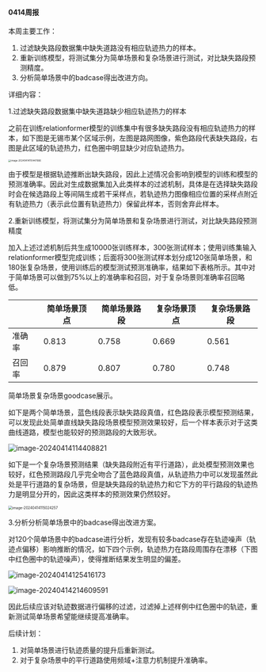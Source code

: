 #### 0414周报

本周主要工作：

1. 过滤缺失路段数据集中缺失道路没有相应轨迹热力的样本。
2. 重新训练模型，将测试集分为简单场景和复杂场景进行测试，对比缺失路段预测精度。
3. 分析简单场景中的badcase得出改进方向。

详细内容：

1.过滤缺失路段数据集中缺失道路缺少相应轨迹热力的样本

 之前在训练relationformer模型的训练集中有很多缺失路段没有相应轨迹热力的样本，如下图是无锡市某个区域示例，左图是路网图像，紫色路段代表缺失路段，右图是此区域的轨迹热力，红色圈中明显缺少对应轨迹热力。

<img src="C:/Users/86135/AppData/Roaming/Typora/typora-user-images/image-20240414110447666.png" alt="image-20240414110447666" style="zoom: 33%;" />

由于模型是根据轨迹推断出缺失路段，因此上述情况会影响到模型的训练和模型的预测准确率。因此对生成数据集加入此类样本的过滤机制，具体是在选择缺失路段时会在候选路段上等间隔生成若干采样点，若轨迹热力图像相应位置的采样点附近有轨迹热力（表示此位置有轨迹热力）保留此样本，否则舍弃此样本。

2.重新训练模型，将测试集分为简单场景和复杂场景进行测试，对比缺失路段预测精度

加入上述过滤机制后共生成10000张训练样本，300张测试样本；使用训练集输入relationformer模型完成训练；后面将300张测试样本划分成120张简单场景，和180张复杂场景，使用训练后的模型测试预测准确率，结果如下表格所示。其中对于简单场景可以做到75%以上的准确率和召回，对于复杂场景则准确率召回略低。

|        | 简单场景顶点 | 简单场景路段 | 复杂场景顶点 | 复杂场景路段 |
| ------ | ------------ | ------------ | ------------ | ------------ |
| 准确率 | 0.813        | 0.758        | 0.669        | 0.561        |
| 召回率 | 0.879        | 0.807        | 0.780        | 0.748        |

简单场景复杂场景goodcase展示。

如下是两个简单场景，蓝色线段表示缺失路段真值，红色路段表示模型预测结果，可以发现此处简单直线缺失路段场景模型预测效果较好，后一个样本表示对于这类曲线道路，模型也能较好的预测路段的大致形状。

![image-20240414114408821](C:/Users/86135/AppData/Roaming/Typora/typora-user-images/image-20240414114408821.png)

如下是一个复杂场景预测结果（缺失路段附近有平行道路），此处模型预测效果也较好，红色预测路段几乎完全吻合了蓝色路段真值，从轨迹热力中可以发现虽然此处是平行道路的复杂场景，但是缺失路段的轨迹热力和它下方的平行路段的轨迹热力是明显分开的，因此这类样本的预测效果仍然较好。

<img src="C:/Users/86135/AppData/Roaming/Typora/typora-user-images/image-20240414115024257.png" alt="image-20240414115024257" style="zoom: 50%;" />

3.分析分析简单场景中的badcase得出改进方案。

对120个简单场景中的badcase进行分析，发现有较多badcase存在轨迹噪声（轨迹点偏移）影响推断的情况，如下四个示例，轨迹热力在路段周围存在漂移（下图中红色圈中的轨迹噪声），使得推断结果发生明显的偏差。

![image-20240414125416173](C:/Users/86135/AppData/Roaming/Typora/typora-user-images/image-20240414125416173.png)

![image-20240414214609591](C:/Users/86135/AppData/Roaming/Typora/typora-user-images/image-20240414214609591.png)

因此后续应该对轨迹数据进行偏移的过滤，过滤掉上述样例中红色圈中的轨迹，重新测试简单场景希望能继续提高准确率。

后续计划：

1. 对简单场景进行轨迹质量的提升后重新测试。
2. 对于复杂场景中的平行道路使用频域+注意力机制提升准确率。
